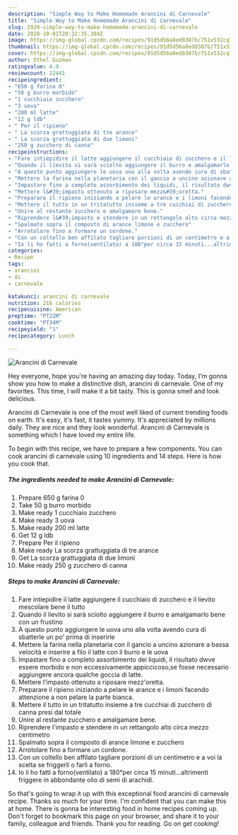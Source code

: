 ```yaml
---
description: "Simple Way to Make Homemade Arancini di Carnevale"
title: "Simple Way to Make Homemade Arancini di Carnevale"
slug: 2920-simple-way-to-make-homemade-arancini-di-carnevale
date: 2020-10-01T20:32:35.384Z
image: https://img-global.cpcdn.com/recipes/91d5d56a8ed8387b/751x532cq70/arancini-di-carnevale-recipe-main-photo.jpg
thumbnail: https://img-global.cpcdn.com/recipes/91d5d56a8ed8387b/751x532cq70/arancini-di-carnevale-recipe-main-photo.jpg
cover: https://img-global.cpcdn.com/recipes/91d5d56a8ed8387b/751x532cq70/arancini-di-carnevale-recipe-main-photo.jpg
author: Ethel Guzman
ratingvalue: 4.9
reviewcount: 22441
recipeingredient:
- "650 g farina 0"
- "50 g burro morbido"
- "1 cucchiaio zucchero"
- "3 uova"
- "200 ml latte"
- "12 g ldb"
- " Per il ripieno"
- " La scorza grattuggiata di tre arance"
- " La scorza grattuggiata di due limoni"
- "250 g zucchero di canna"
recipeinstructions:
- "Fare intiepidire il latte aggiungere il cucchiaio di zucchero e il lievito mescolare bene il tutto"
- "Quando il lievito si sarà sciolto aggiungere il burro e amalgamarlo bene con un frustino"
- "A questo punto aggiungere le uova uno alla volta avendo cura di sbatterle un po&#39; prima di inserirle"
- "Mettere la farina nella planetaria con il gancio a uncino azionare a bassa velocità e inserire a filo il latte con il burro e le uova"
- "Impastare fino a completo assorbimento dei liquidi, il risultato dwve essere morbido e non eccessivamente appiccicoso,se fosse necessario aggiungere ancora qualche goccia di latte."
- "Mettere l&#39;impasto ottenuto a riposare mezz&#39;oretta."
- "Preparare il ripieno iniziando a pelare le arance e i limoni facendo attenzione a non pelare la parte bianca."
- "Mettere il tutto in un tritatutto insieme a tre cucchiai di zucchero di canna presi dal totale"
- "Unire al restante zucchero e amalgamare bene."
- "Riprendere l&#39;impasto e stendere in un rettangolo alto circa mezzo centimetro"
- "Spalmato sopra il composto di arance limone e zucchero"
- "Arrotolare fino a formare un cordone."
- "Con un coltello ben affilato tagliare porzioni di un centimetro e a voi la scelta se friggerli o farli a forno."
- "Io li ho fatti a forno(ventilato) a 180°per circa 15 minuti...altrimenti friggere in abbondante olio di semi di arachidi."
categories:
- Recipe
tags:
- arancini
- di
- carnevale

katakunci: arancini di carnevale 
nutrition: 216 calories
recipecuisine: American
preptime: "PT22M"
cooktime: "PT34M"
recipeyield: "1"
recipecategory: Lunch

---
```



![Arancini di Carnevale](https://img-global.cpcdn.com/recipes/91d5d56a8ed8387b/751x532cq70/arancini-di-carnevale-recipe-main-photo.jpg)

Hey everyone, hope you're having an amazing day today. Today, I'm gonna show you how to make a distinctive dish, arancini di carnevale. One of my favorites. This time, I will make it a bit tasty. This is gonna smell and look delicious.

Arancini di Carnevale is one of the most well liked of current trending foods on earth. It's easy, it's fast, it tastes yummy. It's appreciated by millions daily. They are nice and they look wonderful. Arancini di Carnevale is something which I have loved my entire life.




To begin with this recipe, we have to prepare a few components. You can cook arancini di carnevale using 10 ingredients and 14 steps. Here is how you cook that.

<!--inarticleads1-->

##### The ingredients needed to make Arancini di Carnevale:

1. Prepare 650 g farina 0
1. Take 50 g burro morbido
1. Make ready 1 cucchiaio zucchero
1. Make ready 3 uova
1. Make ready 200 ml latte
1. Get 12 g ldb
1. Prepare  Per il ripieno
1. Make ready  La scorza grattuggiata di tre arance
1. Get  La scorza grattuggiata di due limoni
1. Make ready 250 g zucchero di canna




<!--inarticleads2-->

##### Steps to make Arancini di Carnevale:

1. Fare intiepidire il latte aggiungere il cucchiaio di zucchero e il lievito mescolare bene il tutto
1. Quando il lievito si sarà sciolto aggiungere il burro e amalgamarlo bene con un frustino
1. A questo punto aggiungere le uova uno alla volta avendo cura di sbatterle un po&#39; prima di inserirle
1. Mettere la farina nella planetaria con il gancio a uncino azionare a bassa velocità e inserire a filo il latte con il burro e le uova
1. Impastare fino a completo assorbimento dei liquidi, il risultato dwve essere morbido e non eccessivamente appiccicoso,se fosse necessario aggiungere ancora qualche goccia di latte.
1. Mettere l&#39;impasto ottenuto a riposare mezz&#39;oretta.
1. Preparare il ripieno iniziando a pelare le arance e i limoni facendo attenzione a non pelare la parte bianca.
1. Mettere il tutto in un tritatutto insieme a tre cucchiai di zucchero di canna presi dal totale
1. Unire al restante zucchero e amalgamare bene.
1. Riprendere l&#39;impasto e stendere in un rettangolo alto circa mezzo centimetro
1. Spalmato sopra il composto di arance limone e zucchero
1. Arrotolare fino a formare un cordone.
1. Con un coltello ben affilato tagliare porzioni di un centimetro e a voi la scelta se friggerli o farli a forno.
1. Io li ho fatti a forno(ventilato) a 180°per circa 15 minuti...altrimenti friggere in abbondante olio di semi di arachidi.




So that's going to wrap it up with this exceptional food arancini di carnevale recipe. Thanks so much for your time. I'm confident that you can make this at home. There is gonna be interesting food in home recipes coming up. Don't forget to bookmark this page on your browser, and share it to your family, colleague and friends. Thank you for reading. Go on get cooking!
